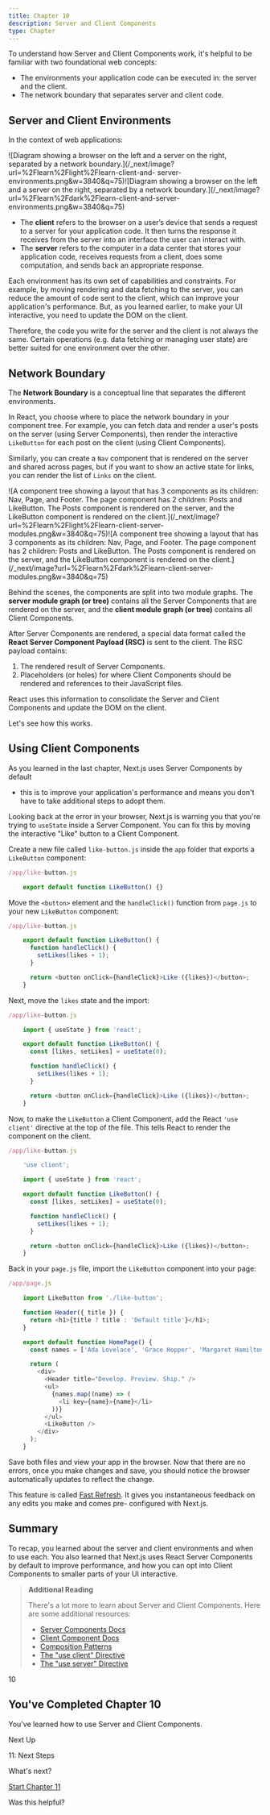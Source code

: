 ```yaml
---
title: Chapter 10
description: Server and Client Components
type: Chapter
---
```


To understand how Server and Client Components work, it's helpful to be
familiar with two foundational web concepts:

- The environments your application code can be executed in: the server and the client.
- The network boundary that separates server and client code.

## Server and Client Environments

In the context of web applications:

![Diagram showing a browser on the left and a server on the right, separated
by a network boundary.](/\_next/image?url=%2Flearn%2Flight%2Flearn-client-and-
server-environments.png&w=3840&q=75)![Diagram showing a browser on the left
and a server on the right, separated by a network
boundary.](/\_next/image?url=%2Flearn%2Fdark%2Flearn-client-and-server-
environments.png&w=3840&q=75)

- The **client** refers to the browser on a user’s device that sends a request to a server for your application code. It then turns the response it receives from the server into an interface the user can interact with.
- The **server** refers to the computer in a data center that stores your application code, receives requests from a client, does some computation, and sends back an appropriate response.

Each environment has its own set of capabilities and constraints. For example,
by moving rendering and data fetching to the server, you can reduce the amount
of code sent to the client, which can improve your application's performance.
But, as you learned earlier, to make your UI interactive, you need to update
the DOM on the client.

Therefore, the code you write for the server and the client is not always the
same. Certain operations (e.g. data fetching or managing user state) are
better suited for one environment over the other.

## Network Boundary

The **Network Boundary** is a conceptual line that separates the different
environments.

In React, you choose where to place the network boundary in your component
tree. For example, you can fetch data and render a user's posts on the server
(using Server Components), then render the interactive `LikeButton` for each
post on the client (using Client Components).

Similarly, you can create a `Nav` component that is rendered on the server and
shared across pages, but if you want to show an active state for links, you
can render the list of `Links` on the client.

![A component tree showing a layout that has 3 components as its children:
Nav, Page, and Footer. The page component has 2 children: Posts and
LikeButton. The Posts component is rendered on the server, and the LikeButton
component is rendered on the
client.](/\_next/image?url=%2Flearn%2Flight%2Flearn-client-server-
modules.png&w=3840&q=75)![A component tree showing a layout that has 3
components as its children: Nav, Page, and Footer. The page component has 2
children: Posts and LikeButton. The Posts component is rendered on the server,
and the LikeButton component is rendered on the
client.](/\_next/image?url=%2Flearn%2Fdark%2Flearn-client-server-
modules.png&w=3840&q=75)

Behind the scenes, the components are split into two module graphs. The
**server module graph (or tree)** contains all the Server Components that are
rendered on the server, and the **client module graph (or tree)** contains all
Client Components.

After Server Components are rendered, a special data format called the **React
Server Component Payload (RSC)** is sent to the client. The RSC payload
contains:

1. The rendered result of Server Components.
2. Placeholders (or holes) for where Client Components should be rendered and references to their JavaScript files.

React uses this information to consolidate the Server and Client Components
and update the DOM on the client.

Let's see how this works.

## Using Client Components

As you learned in the last chapter, Next.js uses Server Components by default

- this is to improve your application's performance and means you don't have
  to take additional steps to adopt them.

Looking back at the error in your browser, Next.js is warning you that you're
trying to `useState` inside a Server Component. You can fix this by moving the
interactive "Like" button to a Client Component.

Create a new file called `like-button.js` inside the `app` folder that exports
a `LikeButton` component:

```js
/app/like-button.js

    export default function LikeButton() {}
```

Move the `<button>` element and the `handleClick()` function from `page.js` to
your new `LikeButton` component:

```js
/app/like-button.js

    export default function LikeButton() {
      function handleClick() {
        setLikes(likes + 1);
      }

      return <button onClick={handleClick}>Like ({likes})</button>;
    }
```

Next, move the `likes` state and the import:

```js
/app/like-button.js

    import { useState } from 'react';

    export default function LikeButton() {
      const [likes, setLikes] = useState(0);

      function handleClick() {
        setLikes(likes + 1);
      }

      return <button onClick={handleClick}>Like ({likes})</button>;
    }
```

Now, to make the `LikeButton` a Client Component, add the React `'use client'`
directive at the top of the file. This tells React to render the component on
the client.

```js
/app/like-button.js

    'use client';

    import { useState } from 'react';

    export default function LikeButton() {
      const [likes, setLikes] = useState(0);

      function handleClick() {
        setLikes(likes + 1);
      }

      return <button onClick={handleClick}>Like ({likes})</button>;
    }
```

Back in your `page.js` file, import the `LikeButton` component into your page:

```js
/app/page.js

    import LikeButton from './like-button';

    function Header({ title }) {
      return <h1>{title ? title : 'Default title'}</h1>;
    }

    export default function HomePage() {
      const names = ['Ada Lovelace', 'Grace Hopper', 'Margaret Hamilton'];

      return (
        <div>
          <Header title="Develop. Preview. Ship." />
          <ul>
            {names.map((name) => (
              <li key={name}>{name}</li>
            ))}
          </ul>
          <LikeButton />
        </div>
      );
    }
```

Save both files and view your app in the browser. Now that there are no
errors, once you make changes and save, you should notice the browser
automatically updates to reflect the change.

This feature is called [Fast Refresh](/docs/architecture/fast-refresh). It
gives you instantaneous feedback on any edits you make and comes pre-
configured with Next.js.

## Summary

To recap, you learned about the server and client environments and when to use
each. You also learned that Next.js uses React Server Components by default to
improve performance, and how you can opt into Client Components to smaller
parts of your UI interactive.

> **Additional Reading**
>
> There's a lot more to learn about Server and Client Components. Here are
> some additional resources:
>
> - [Server Components Docs](/docs/app/building-your-application/rendering/server-components)
> - [Client Component Docs](/docs/app/building-your-application/rendering/client-components)
> - [Composition Patterns](/docs/app/building-your-application/rendering/composition-patterns)
> - [The "use client" Directive](https://react.dev/reference/react/use-client)
> - [The "use server" Directive](https://react.dev/reference/react/use-server)

10

## You've Completed Chapter 10

You've learned how to use Server and Client Components.

Next Up

11: Next Steps

What's next?

[Start Chapter 11](/learn/react-foundations/next-steps)

Was this helpful?
